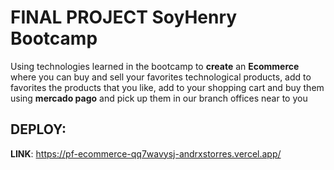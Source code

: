 # FINAL PROJECT SoyHenry Bootcamp

Using technologies learned in the bootcamp to __create__ an __Ecommerce__ where you can buy and sell your favorites technological products, add to favorites the products that you like, add to your shopping cart and buy them using __mercado pago__ and pick up them in our branch offices near to you

## DEPLOY:
__LINK__: https://pf-ecommerce-qq7wavysj-andrxstorres.vercel.app/
